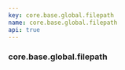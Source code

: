 ```yaml
---
key: core.base.global.filepath
name: core.base.global.filepath
api: true
---
```


### core.base.global.filepath
